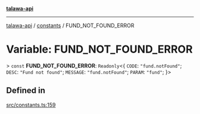 [**talawa-api**](../../README.md)

***

[talawa-api](../../modules.md) / [constants](../README.md) / FUND\_NOT\_FOUND\_ERROR

# Variable: FUND\_NOT\_FOUND\_ERROR

\> `const` **FUND\_NOT\_FOUND\_ERROR**: `Readonly`\<\{ `CODE`: `"fund.notFound"`; `DESC`: `"Fund not found"`; `MESSAGE`: `"fund.notFound"`; `PARAM`: `"fund"`; \}\>

## Defined in

[src/constants.ts:159](https://github.com/PalisadoesFoundation/talawa-api/blob/039b0f127fb8caa46d57186ab4b3bb27fe150903/src/constants.ts#L159)
